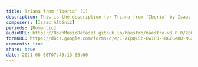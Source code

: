 ```yaml
---
title: Triana from 'Iberia' (1)
description: This is the description for Triana from 'Iberia' by Isaac Albéniz
composers: [Isaac Albéniz]
periods: [Romantic]
audioURL: https://OpenMusicDataset.github.io/Maestro/maestro-v3.0.0/2004/MIDI-Unprocessed_SMF_17_R1_2004_03-06_ORIG_MID--AUDIO_20_R2_2004_08_Track08_wav.midi
formURL: https://docs.google.com/forms/d/e/1FAIpQLSc-Bw1PJ--RGcGeHD-NGXHyo_pkvjquOXZRtkwYRG3ZGEIpsg/viewform
comments: true
share: true
date: 2021-08-08T07:43:13-06:00
---
```

